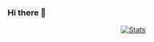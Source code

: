 ### Hi there 👋

<!--
**wangjunbo4/wangjunbo4** is a ✨ _special_ ✨ repository because its `README.md` (this file) appears on your GitHub profile.

Here are some ideas to get you started:

- 🔭 I’m currently working on ...
- 🌱 I’m currently learning ...
- 👯 I’m looking to collaborate on ...
- 🤔 I’m looking for help with ...
- 💬 Ask me about ...
- 📫 How to reach me: ...
- 😄 Pronouns: ...
- ⚡ Fun fact: ...
-->

<p align="center">
  <a href="https://github.com/wangjunbo4" class="rich-diff-level-one">
    <img src="https://github-readme-stats.vercel.app/api?username=wangjunbo4&title_color=333&text_color=777" alt="Stats" >
  </a>
</p>
